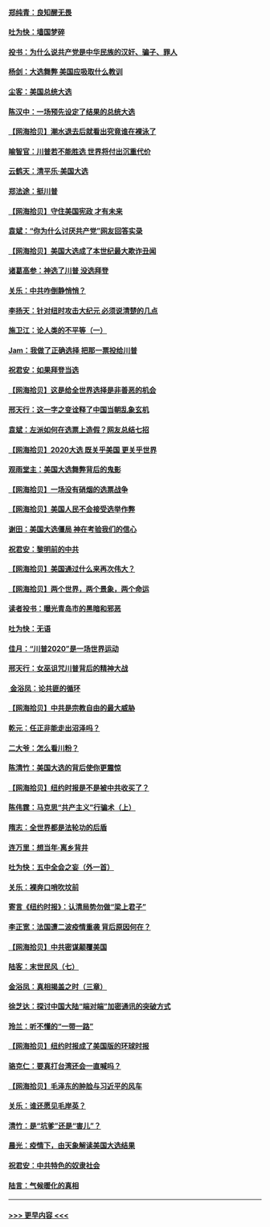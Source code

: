 #### [郑纯青：良知醒无畏](../pages/nsc993/n12545394.md?t=11131002) 
#### [吐为快：墙国梦碎](../pages/nsc993/n12545309.md?t=11131002) 
#### [投书：为什么说共产党是中华民族的汉奸、骗子、罪人](../pages/nsc993/n12545089.md?t=11131002) 
#### [杨剑：大选舞弊 美国应吸取什么教训](../pages/nsc993/n12543937.md?t=11131002) 
#### [尘客：美国总统大选](../pages/nsc993/n12543828.md?t=11131002) 
#### [陈汉中：一场预先设定了结果的总统大选](../pages/nsc993/n12543564.md?t=11131002) 
#### [【网海拾贝】潮水退去后就看出究竟谁在裸泳了](../pages/nsc993/n12543321.md?t=11131002) 
#### [喻智官：川普若不能胜选 世界将付出沉重代价](../pages/nsc993/n12541352.md?t=11131002) 
#### [云鹤天：清平乐‧美国大选](../pages/nsc993/n12540916.md?t=11131002) 
#### [郑法途：挺川普](../pages/nsc993/n12540898.md?t=11131002) 
#### [【网海拾贝】守住美国宪政 才有未来](../pages/nsc993/n12540423.md?t=11131002) 
#### [袁斌：“你为什么讨厌共产党”网友回答实录](../pages/nsc993/n12540208.md?t=11131002) 
#### [【网海拾贝】美国大选成了本世纪最大欺诈丑闻](../pages/nsc993/n12538029.md?t=11131002) 
#### [诸葛高参：神选了川普 没选拜登](../pages/nsc993/n12537664.md?t=11131002) 
#### [关乐：中共咋倒静悄悄？](../pages/nsc993/n12537615.md?t=11131002) 
#### [李扬天：针对纽时攻击大纪元 必须说清楚的几点](../pages/nsc993/n12536001.md?t=11131002) 
#### [施卫江：论人类的不平等（一）](../pages/nsc993/n12535700.md?t=11131002) 
#### [Jam：我做了正确选择 把那一票投给川普](../pages/nsc993/n12535743.md?t=11131002) 
#### [祝君安：如果拜登当选](../pages/nsc993/n12535726.md?t=11131002) 
#### [【网海拾贝】这是给全世界选择是非善恶的机会](../pages/nsc993/n12535061.md?t=11131002) 
#### [邢天行：这一字之变诠释了中国当朝乱象玄机](../pages/nsc993/n12533446.md?t=11131002) 
#### [袁斌：左派如何在选票上造假？网友总结七招](../pages/nsc993/n12533180.md?t=11131002) 
#### [【网海拾贝】2020大选 既关乎美国 更关乎世界](../pages/nsc993/n12533161.md?t=11131002) 
#### [观雨堂主：美国大选舞弊背后的鬼影](../pages/nsc993/n12533153.md?t=11131002) 
#### [【网海拾贝】一场没有硝烟的选票战争](../pages/nsc993/n12531883.md?t=11131002) 
#### [【网海拾贝】美国人民不会接受选举作弊](../pages/nsc993/n12528850.md?t=11131002) 
#### [谢田：美国大选僵局 神在考验我们的信心](../pages/nsc993/n12527932.md?t=11131002) 
#### [祝君安：黎明前的中共](../pages/nsc993/n12524071.md?t=11131002) 
#### [【网海拾贝】美国通过什么来再次伟大？](../pages/nsc993/n12523844.md?t=11131002) 
#### [【网海拾贝】两个世界，两个景象，两个命运](../pages/nsc993/n12521419.md?t=11131002) 
#### [读者投书：曝光青岛市的黑暗和邪恶](../pages/nsc993/n12520988.md?t=11131002) 
#### [吐为快：无语](../pages/nsc993/n12518588.md?t=11131002) 
#### [佳月：“川普2020”是一场世界运动](../pages/nsc993/n12518581.md?t=11131002) 
#### [邢天行：女巫诅咒川普背后的精神大战](../pages/nsc993/n12517257.md?t=11131002) 
#### [ 金浴凤：论共匪的循环](../pages/nsc993/n12517133.md?t=11131002) 
#### [【网海拾贝】中共是宗教自由的最大威胁](../pages/nsc993/n12516879.md?t=11131002) 
#### [乾元：任正非能走出沼泽吗？](../pages/nsc993/n12515831.md?t=11131002) 
#### [二大爷：怎么看川粉？](../pages/nsc993/n12515820.md?t=11131002) 
#### [陈清竹：美国大选的背后使你更震惊](../pages/nsc993/n12515589.md?t=11131002) 
#### [【网海拾贝】纽约时报是不是被中共收买了？](../pages/nsc993/n12515122.md?t=11131002) 
#### [陈伟霆：马克思“共产主义”行骗术（上）](../pages/nsc993/n12510217.md?t=11131002) 
#### [隋志：全世界都是法轮功的后盾](../pages/nsc993/n12510636.md?t=11131002) 
#### [连万里：想当年‧离乡背井](../pages/nsc993/n12510623.md?t=11131002) 
#### [吐为快：五中全会之妄（外一首）](../pages/nsc993/n12510470.md?t=11131002) 
#### [关乐：裸奔口哨吹坟前](../pages/nsc993/n12510403.md?t=11131002) 
#### [寄言《纽约时报》：认清局势勿做“梁上君子”](../pages/nsc993/n12510042.md?t=11131002) 
#### [李正宽：法国遭二波疫情重袭 背后原因何在？](../pages/nsc993/n12509971.md?t=11131002) 
#### [【网海拾贝】中共密谋颠覆美国](../pages/nsc993/n12509816.md?t=11131002) 
#### [陆客：末世民风（七）](../pages/nsc993/n12507822.md?t=11131002) 
#### [金浴凤：真相揭盖之时（三章）](../pages/nsc993/n12507804.md?t=11131002) 
#### [徐芝达：探讨中国大陆“端对端”加密通讯的突破方式](../pages/nsc993/n12507682.md?t=11131002) 
#### [玲兰：听不懂的“一带一路”](../pages/nsc993/n12507669.md?t=11131002) 
#### [【网海拾贝】纽约时报成了美国版的环球时报](../pages/nsc993/n12507053.md?t=11131002) 
#### [骆克仁：要真打台湾还会一直喊吗？](../pages/nsc993/n12506843.md?t=11131002) 
#### [【网海拾贝】毛泽东的肿脸与习近平的风车](../pages/nsc993/n12504537.md?t=11131002) 
#### [关乐：谁还愿见毛岸英？](../pages/nsc993/n12503866.md?t=11131002) 
#### [清竹：是“坑爹”还是“害儿”？](../pages/nsc993/n12503034.md?t=11131002) 
#### [晨光：疫情下，由天象解读美国大选结果](../pages/nsc993/n12502536.md?t=11131002) 
#### [祝君安：中共特色的奴隶社会](../pages/nsc993/n12501529.md?t=11131002) 
#### [陆言：气候暖化的真相](../pages/nsc993/n12501183.md?t=11131002) 

----
#### [ >>> 更早内容 <<< ](../indexes/nsc993-earlier.md)
